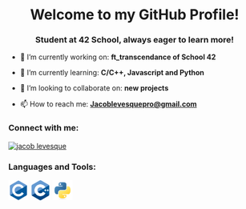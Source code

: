 <h1 align="center"> Welcome to my GitHub Profile! </h1>
<h3 align="center">Student at 42 School, always eager to learn more!</h3>

- 🔭 I’m currently working on: **ft_transcendance of School 42**

- 🌱 I’m currently learning: **C/C++, Javascript and Python**

- 👯 I’m looking to collaborate on: **new projects**

- 📫 How to reach me: **Jacoblevesquepro@gmail.com**

</p>
<h3 align="left">Connect with me:</h3>
<p align="left">
<a href="https://www.linkedin.com/in/jacob-levesque-136a89272/" target="blank"><img align="center" src="https://raw.githubusercontent.com/rahuldkjain/github-profile-readme-generator/master/src/images/icons/Social/linked-in-alt.svg" alt="jacob levesque" height="30" width="40" /></a>
</p>
<h3 align="left">Languages and Tools:</h3>
<p align="left"> 
  <img src="https://raw.githubusercontent.com/devicons/devicon/master/icons/c/c-original.svg" alt="c" width="40" height="40"/> 
  <img src="https://raw.githubusercontent.com/devicons/devicon/master/icons/cplusplus/cplusplus-original.svg" alt="cplusplus" width="40" height="40"/> 
  <img src="https://raw.githubusercontent.com/devicons/devicon/master/icons/python/python-original.svg" alt="python" width="40" height="40"/> 
</p>
